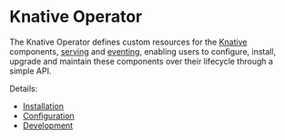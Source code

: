 # Knative Operator

The Knative Operator defines custom resources for the
[Knative](https://knative.dev/) components,
[serving](config/tekton-operator-k8s.v0/300-serving.yaml) and
[eventing](config/tekton-operator-k8s.v0/300-eventing.yaml), enabling users to configure,
install, upgrade and maintain these components over their lifecycle
through a simple API.

Details:

- [Installation](docs/installation.md)
- [Configuration](docs/configuration.md)
- [Development](docs/development.md)
